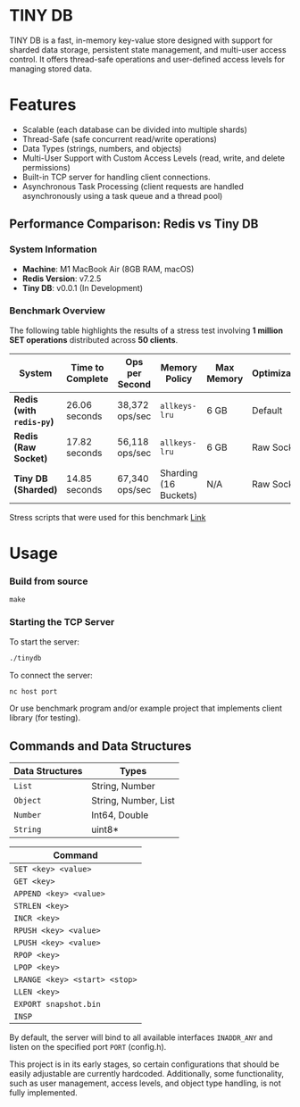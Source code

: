 
# TINY DB

TINY DB is a fast, in-memory key-value store designed with support for sharded data storage, persistent state management, and multi-user access control. It offers thread-safe operations and user-defined access levels for managing stored data.

# Features

- Scalable (each database can be divided into multiple shards)
- Thread-Safe (safe concurrent read/write operations)
- Data Types (strings, numbers, and objects)
- Multi-User Support with Custom Access Levels (read, write, and delete permissions)
- Built-in TCP server for handling client connections.
- Asynchronous Task Processing (client requests are handled asynchronously using a task queue and a thread pool)

## Performance Comparison: Redis vs Tiny DB

### System Information
- **Machine**: M1 MacBook Air (8GB RAM, macOS)
- **Redis Version**: v7.2.5
- **Tiny DB**: v0.0.1 (In Development)

### Benchmark Overview
The following table highlights the results of a stress test involving **1 million SET operations** distributed across **50 clients**. 

| **System**                | **Time to Complete** | **Ops per Second** | **Memory Policy** | **Max Memory** | **Optimizations** |
|---------------------------|----------------------|--------------------|-------------------|----------------|-------------------|
| **Redis (with `redis-py`)**| 26.06 seconds        | 38,372 ops/sec      | `allkeys-lru`     | 6 GB           | Default           |
| **Redis (Raw Socket)**     | 17.82 seconds        | 56,118 ops/sec      | `allkeys-lru`     | 6 GB           | Raw Socket        |
| **Tiny DB (Sharded)**      | 14.85 seconds        | 67,340 ops/sec      | Sharding (16 Buckets) | N/A         | Raw Socket        |

Stress scripts that were used for this benchmark [Link](https://github.com/dkvilo/tinydb/commit/75d75cdd4d34324ba211b7b65a9cdd4a2a76fd8c)

# Usage

### Build from source

```
make
```

### Starting the TCP Server

To start the server:

```sh
./tinydb
```

To connect the server:

```sh
nc host port
```

Or use benchmark program and/or example project that implements client library (for testing).

## Commands and Data Structures

| **Data Structures**           |  **Types**           |
|-------------------------------|----------------------|
| `List`                        | String, Number       |
| `Object`                      | String, Number, List |
| `Number`                      | Int64, Double        |
| `String`                      | uint8*               |

| **Command**                   |
|-------------------------------|
| `SET <key> <value>`           |
| `GET <key>`                   |
| `APPEND <key> <value>`        |
| `STRLEN <key>`                |
| `INCR <key>`                  |
| `RPUSH <key> <value>`         |
| `LPUSH <key> <value>`         |
| `RPOP <key>`                  |
| `LPOP <key>`                  |
| `LRANGE <key> <start> <stop>` |
| `LLEN <key>`                  |
| `EXPORT snapshot.bin`         |
| `INSP`                        |


By default, the server will bind to all available interfaces ```INADDR_ANY``` and listen on the specified port ```PORT``` (config.h).

This project is in its early stages, so certain configurations that should be easily adjustable are currently hardcoded. Additionally, some functionality, such as user management, access levels, and object type handling, is not fully implemented.



